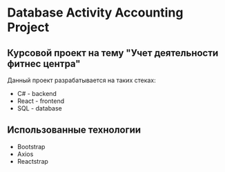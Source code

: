 # Database Activity Accounting Project
## Курсовой проект на тему "Учет деятельности фитнес центра"

Данный проект разрабатывается на таких стеках:

- C# - backend
- React - frontend
- SQL - database

## Использованные технологии

- Bootstrap
- Axios
- Reactstrap
